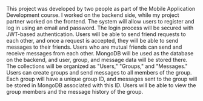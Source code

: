 This project was developed by two people as part of the Mobile Application Development course. I worked on the backend side, while my project partner worked on the frontend. 
The system will allow users to register and log in using an email and password. The login process will be secured with JWT-based authentication. 
Users will be able to send friend requests to each other, and once a request is accepted, they will be able to send messages to their friends. 
Users who are mutual friends can send and receive messages from each other.
MongoDB will be used as the database on the backend, and user, group, and message data will be stored there. 
The collections will be organized as "Users," "Groups," and "Messages." Users can create groups and send messages to all members of the group.
Each group will have a unique group ID, and messages sent to the group will be stored in MongoDB associated with this ID. Users will be able to view the group members and the message history of the group.
